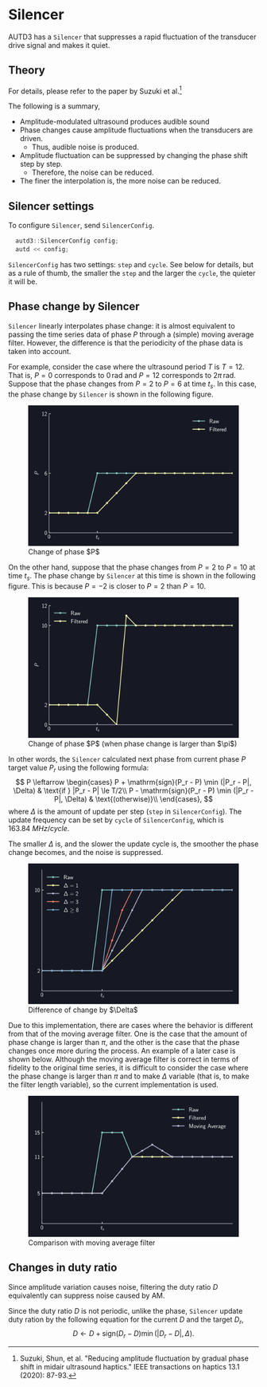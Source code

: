 # Silencer

AUTD3 has a `Silencer` that suppresses a rapid fluctuation of the transducer drive signal and makes it quiet.

## Theory

For details, please refer to the paper by Suzuki et al.[^suzuki2020]

The following is a summary, 

* Amplitude-modulated ultrasound produces audible sound
* Phase changes cause amplitude fluctuations when the transducers are driven.
    * Thus, audible noise is produced.
* Amplitude fluctuation can be suppressed by changing the phase shift step by step.
    * Therefore, the noise can be reduced.
* The finer the interpolation is, the more noise can be reduced.

## Silencer settings

To configure `Silencer`, send `SilencerConfig`.

```cpp
  autd3::SilencerConfig config;
  autd << config;
```

`SilencerConfig` has two settings: `step` and `cycle`.
See below for details, but as a rule of thumb, the smaller the `step` and the larger the `cycle`, the quieter it will be.

## Phase change by Silencer

`Silencer` linearly interpolates phase change: it is almost equivalent to passing the time series data of phase $P$ through a (simple) moving average filter.
However, the difference is that the periodicity of the phase data is taken into account.

For example, consider the case where the ultrasound period $T$ is $T=12$.
That is, $P=0$ corresponds to $0\,\mathrm{rad}$ and $P=12$ corresponds to $2\pi\,\mathrm{rad}$. 
Suppose that the phase changes from $P=2$ to $P=6$ at time $t_s$.
In this case, the phase change by `Silencer` is shown in the following figure.

<figure>
  <img src="../fig/Users_Manual/silent/phase.svg"/>
<figcaption>Change of phase $P$</figcaption>
</figure>

On the other hand, suppose that the phase changes from $P=2$ to $P=10$ at time $t_s$.
The phase change by `Silencer` at this time is shown in the following figure.
This is because $P=-2$ is closer to $P=2$ than $P=10$.

<figure>
  <img src="../fig/Users_Manual/silent/phase2.svg"/>
<figcaption>Change of phase $P$ (when phase change is larger than $\pi$)</figcaption>
</figure>

In other words, the `Silencer` calculated next phase from current phase $P$ target value $P_r$ using the following formula:
$$
    P \leftarrow \begin{cases}
        P + \mathrm{sign}(P_r - P) \min (|P_r - P|, \Delta) & \text{if } |P_r - P| \le T/2\\
        P - \mathrm{sign}(P_r - P) \min (|P_r - P|, \Delta) & \text{(otherwise)}\\
    \end{cases},
$$
where $\Delta$ is the amount of update per step (`step` in `SilencerConfig`).
The update frequency can be set by `cycle` of `SilencerConfig`, which is $\SI{163.84}{MHz}/cycle$.

The smaller $\Delta$ is, and the slower the update cycle is, the smoother the phase change becomes, and the noise is suppressed.

<figure>
    <img src="../fig/Users_Manual/silent/duty.svg"/>
<figcaption>Difference of change by $\Delta$</figcaption>
</figure>

Due to this implementation, there are cases where the behavior is different from that of the moving average filter.
One is the case that the amount of phase change is larger than $\pi$, and the other is the case that the phase changes once more during the process.
An example of a later case is shown below.
Although the moving average filter is correct in terms of fidelity to the original time series, it is difficult to consider the case where the phase change is larger than $\pi$ and to make $\Delta$ variable (that is, to make the filter length variable), so the current implementation is used.

<figure>
  <img src="../fig/Users_Manual/silent/mean.svg"/>
<figcaption>Comparison with moving average filter</figcaption>
</figure>

## Changes in duty ratio

Since amplitude variation causes noise, filtering the duty ratio $D$ equivalently can suppress noise caused by AM.

Since the duty ratio $D$ is not periodic, unlike the phase, `Silencer` update duty ration by the following equation for the current $D$ and the target $D_r$,
$$
    D \leftarrow D + \mathrm{sign}(D_r - D) \min (|D_r - D|, \Delta).
$$

[^suzuki2020]: Suzuki, Shun, et al. "Reducing amplitude fluctuation by gradual phase shift in midair ultrasound haptics." IEEE transactions on haptics 13.1 (2020): 87-93.
